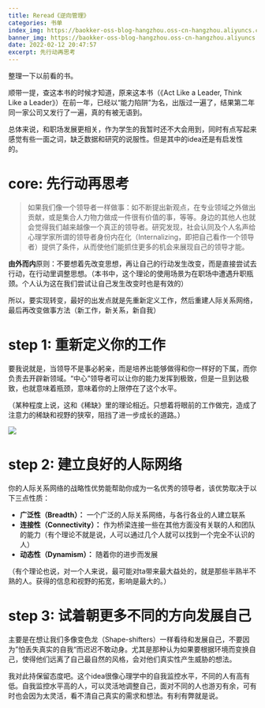 ```yaml
---
title: Reread《逆向管理》
categories: 书单
index_img: https://baokker-oss-blog-hangzhou.oss-cn-hangzhou.aliyuncs.com/cdn_for_blog/blog_imgs/pexels-zumrad-normatova-11123077.jpg
banner_img: https://baokker-oss-blog-hangzhou.oss-cn-hangzhou.aliyuncs.com/cdn_for_blog/blog_imgs/pexels-zumrad-normatova-11123077.jpg
date: 2022-02-12 20:47:57
excerpt: 先行动再思考
---
```




整理一下以前看的书。

顺带一提，查这本书的时候才知道，原来这本书（《Act Like a Leader, Think Like a Leader》）在前一年，已经以“能力陷阱”为名，出版过一遍了，结果第二年同一家公司又发行了一遍，真的有被无语到。

总体来说，和职场发展更相关，作为学生的我暂时还不大会用到，同时有点写起来感觉有些一面之词，缺乏数据和研究的说服性。但是其中的idea还是有启发性的。



# core: 先行动再思考

> 如果我们像一个领导者一样做事：如不断提出新观点，在专业领域之外做出贡献，或是集合人力物力做成一件很有价值的事，等等。身边的其他人也就会觉得我们越来越像一个真正的领导者。研究发现，社会认同及个人名声给心理学家所谓的领导者身份内在化（Internalizing，即把自己看作一个领导者）提供了条件，从而使他们能抓住更多的机会来展现自己的领导才能。

**由外而内**原则：不要想着先改变思想，再让自己的行动发生改变，而是直接尝试去行动，在行动里调整思想。（本书中，这个理论的使用场景为在职场中遭遇升职瓶颈。个人认为这在我们尝试让自己发生改变时也是有效的）

所以，要实现转变，最好的出发点就是先重新定义工作，然后重建人际关系网络，最后再改变做事方法（新工作，新关系，新自我）



# step 1: 重新定义你的工作

要我说就是，当领导不是事必躬亲，而是培养出能够做得和你一样好的下属，而你负责去开辟新领域。“中心”领导者可以让你的能力发挥到极致，但是一旦到达极致，也就意味着瓶颈，意味着你的上限停在了这个水平。

（某种程度上说，这和《稀缺》里的理论相近。只想着将眼前的工作做完，造成了注意力的稀缺和视野的狭窄，阻挡了进一步成长的道路。）



![](https://baokker-oss-blog-hangzhou.oss-cn-hangzhou.aliyuncs.com/cdn_for_blog/blog_imgs/20220212201908.png)



# step 2: 建立良好的人际网络

你的人际关系网络的战略性优势能帮助你成为一名优秀的领导者，该优势取决于以下三点性质：

- **广泛性（Breadth）：** 一个广泛的人际关系网络，与各行各业的人建立联系
- **连接性（Connectivity）：** 作为桥梁连接一些在其他方面没有关联的人和团队的能力（有个理论不就是说，人可以通过几个人就可以找到一个完全不认识的人）
- **动态性（Dynamism）：** 随着你的进步而发展

（有个理论也说，对一个人来说，最可能对ta带来最大益处的，就是那些半熟半不熟的人。获得的信息和视野的拓宽，影响是最大的。）



# step 3: 试着朝更多不同的方向发展自己

主要是在想让我们多像变色龙（Shape-shifters）一样看待和发展自己，不要因为”怕丢失真实的自我“而迟迟不敢动身。尤其是那种认为如果要根据环境而变换自己，使得他们远离了自己最自然的风格，会对他们真实性产生威胁的想法。

我对此持保留态度吧。这个idea很像心理学中的自我监控水平，不同的人有高有低。自我监控水平高的人，可以灵活地调整自己，面对不同的人也游刃有余，可有时也会因为太灵活，看不清自己真实的需求和想法。有利有弊就是说。
